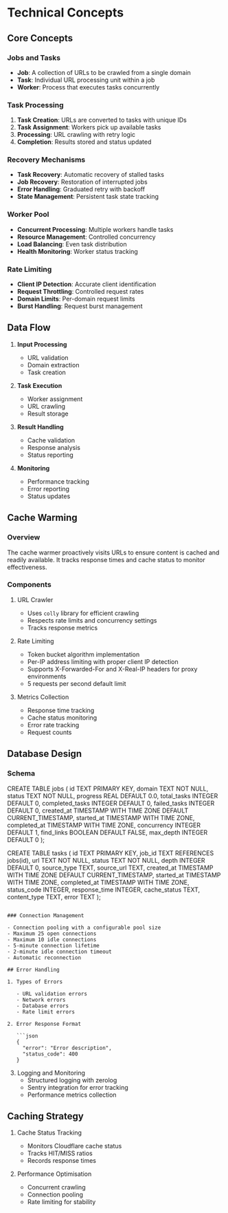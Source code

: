 # Technical Concepts

## Core Concepts

### Jobs and Tasks

- **Job**: A collection of URLs to be crawled from a single domain
- **Task**: Individual URL processing unit within a job
- **Worker**: Process that executes tasks concurrently

### Task Processing

1. **Task Creation**: URLs are converted to tasks with unique IDs
2. **Task Assignment**: Workers pick up available tasks
3. **Processing**: URL crawling with retry logic
4. **Completion**: Results stored and status updated

### Recovery Mechanisms

- **Task Recovery**: Automatic recovery of stalled tasks
- **Job Recovery**: Restoration of interrupted jobs
- **Error Handling**: Graduated retry with backoff
- **State Management**: Persistent task state tracking

### Worker Pool

- **Concurrent Processing**: Multiple workers handle tasks
- **Resource Management**: Controlled concurrency
- **Load Balancing**: Even task distribution
- **Health Monitoring**: Worker status tracking

### Rate Limiting

- **Client IP Detection**: Accurate client identification
- **Request Throttling**: Controlled request rates
- **Domain Limits**: Per-domain request limits
- **Burst Handling**: Request burst management

## Data Flow

1. **Input Processing**

   - URL validation
   - Domain extraction
   - Task creation

2. **Task Execution**

   - Worker assignment
   - URL crawling
   - Result storage

3. **Result Handling**

   - Cache validation
   - Response analysis
   - Status reporting

4. **Monitoring**
   - Performance tracking
   - Error reporting
   - Status updates

## Cache Warming

### Overview

The cache warmer proactively visits URLs to ensure content is cached and readily available. It tracks response times and cache status to monitor effectiveness.

### Components

1. URL Crawler

   - Uses `colly` library for efficient crawling
   - Respects rate limits and concurrency settings
   - Tracks response metrics

2. Rate Limiting

   - Token bucket algorithm implementation
   - Per-IP address limiting with proper client IP detection
   - Supports X-Forwarded-For and X-Real-IP headers for proxy environments
   - 5 requests per second default limit

3. Metrics Collection
   - Response time tracking
   - Cache status monitoring
   - Error rate tracking
   - Request counts

## Database Design

### Schema

CREATE TABLE jobs (
id TEXT PRIMARY KEY,
domain TEXT NOT NULL,
status TEXT NOT NULL,
progress REAL DEFAULT 0.0,
total_tasks INTEGER DEFAULT 0,
completed_tasks INTEGER DEFAULT 0,
failed_tasks INTEGER DEFAULT 0,
created_at TIMESTAMP WITH TIME ZONE DEFAULT CURRENT_TIMESTAMP,
started_at TIMESTAMP WITH TIME ZONE,
completed_at TIMESTAMP WITH TIME ZONE,
concurrency INTEGER DEFAULT 1,
find_links BOOLEAN DEFAULT FALSE,
max_depth INTEGER DEFAULT 0
);

CREATE TABLE tasks (
id TEXT PRIMARY KEY,
job_id TEXT REFERENCES jobs(id),
url TEXT NOT NULL,
status TEXT NOT NULL,
depth INTEGER DEFAULT 0,
source_type TEXT,
source_url TEXT,
created_at TIMESTAMP WITH TIME ZONE DEFAULT CURRENT_TIMESTAMP,
started_at TIMESTAMP WITH TIME ZONE,
completed_at TIMESTAMP WITH TIME ZONE,
status_code INTEGER,
response_time INTEGER,
cache_status TEXT,
content_type TEXT,
error TEXT
);

````

### Connection Management

- Connection pooling with a configurable pool size
- Maximum 25 open connections
- Maximum 10 idle connections
- 5-minute connection lifetime
- 2-minute idle connection timeout
- Automatic reconnection

## Error Handling

1. Types of Errors

   - URL validation errors
   - Network errors
   - Database errors
   - Rate limit errors

2. Error Response Format

   ```json
   {
     "error": "Error description",
     "status_code": 400
   }
````

3. Logging and Monitoring
   - Structured logging with zerolog
   - Sentry integration for error tracking
   - Performance metrics collection

## Caching Strategy

1. Cache Status Tracking

   - Monitors Cloudflare cache status
   - Tracks HIT/MISS ratios
   - Records response times

2. Performance Optimisation
   - Concurrent crawling
   - Connection pooling
   - Rate limiting for stability
